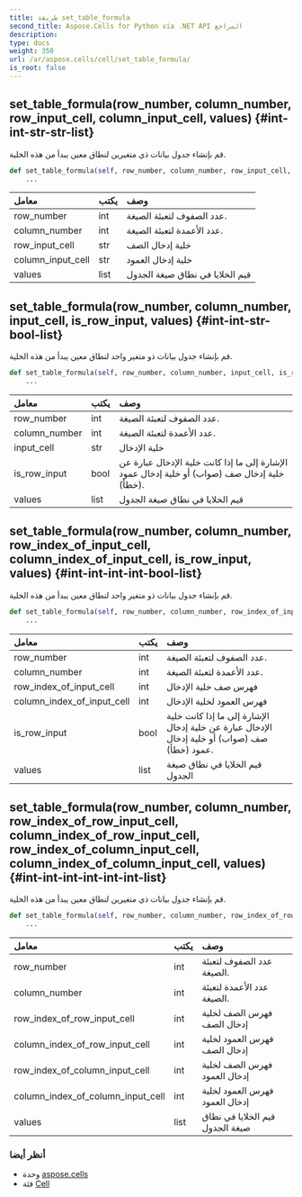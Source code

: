 ```yaml
---
title: طريقة set_table_formula
second_title: Aspose.Cells for Python via .NET API المراجع
description:
type: docs
weight: 350
url: /ar/aspose.cells/cell/set_table_formula/
is_root: false
---
```

##  set_table_formula(row_number, column_number, row_input_cell, column_input_cell, values) {#int-int-str-str-list}
قم بإنشاء جدول بيانات ذي متغيرين لنطاق معين يبدأ من هذه الخلية.



```python
def set_table_formula(self, row_number, column_number, row_input_cell, column_input_cell, values):
    ...
```


| معامل| يكتب| وصف|
| :- | :- | :- |
| row_number | int |عدد الصفوف لتعبئة الصيغة.|
| column_number | int | عدد الأعمدة لتعبئة الصيغة.|
| row_input_cell | str | خلية إدخال الصف|
| column_input_cell | str | خلية إدخال العمود|
| values | list | قيم الخلايا في نطاق صيغة الجدول|


##  set_table_formula(row_number, column_number, input_cell, is_row_input, values) {#int-int-str-bool-list}
قم بإنشاء جدول بيانات ذو متغير واحد لنطاق معين يبدأ من هذه الخلية.



```python
def set_table_formula(self, row_number, column_number, input_cell, is_row_input, values):
    ...
```


| معامل| يكتب| وصف|
| :- | :- | :- |
| row_number | int |عدد الصفوف لتعبئة الصيغة.|
| column_number | int | عدد الأعمدة لتعبئة الصيغة.|
| input_cell | str | خلية الإدخال|
| is_row_input | bool | الإشارة إلى ما إذا كانت خلية الإدخال عبارة عن خلية إدخال صف (صواب) أو خلية إدخال عمود (خطأ).|
| values | list | قيم الخلايا في نطاق صيغة الجدول|


##  set_table_formula(row_number, column_number, row_index_of_input_cell, column_index_of_input_cell, is_row_input, values) {#int-int-int-int-bool-list}
قم بإنشاء جدول بيانات ذو متغير واحد لنطاق معين يبدأ من هذه الخلية.



```python
def set_table_formula(self, row_number, column_number, row_index_of_input_cell, column_index_of_input_cell, is_row_input, values):
    ...
```


| معامل| يكتب| وصف|
| :- | :- | :- |
| row_number | int |عدد الصفوف لتعبئة الصيغة.|
| column_number | int | عدد الأعمدة لتعبئة الصيغة.|
| row_index_of_input_cell | int | فهرس صف خلية الإدخال|
| column_index_of_input_cell | int | فهرس العمود لخلية الإدخال|
| is_row_input | bool | الإشارة إلى ما إذا كانت خلية الإدخال عبارة عن خلية إدخال صف (صواب) أو خلية إدخال عمود (خطأ).|
| values | list | قيم الخلايا في نطاق صيغة الجدول|


##  set_table_formula(row_number, column_number, row_index_of_row_input_cell, column_index_of_row_input_cell, row_index_of_column_input_cell, column_index_of_column_input_cell, values) {#int-int-int-int-int-int-list}
قم بإنشاء جدول بيانات ذي متغيرين لنطاق معين يبدأ من هذه الخلية.



```python
def set_table_formula(self, row_number, column_number, row_index_of_row_input_cell, column_index_of_row_input_cell, row_index_of_column_input_cell, column_index_of_column_input_cell, values):
    ...
```


| معامل| يكتب| وصف|
| :- | :- | :- |
| row_number | int |عدد الصفوف لتعبئة الصيغة.|
| column_number | int | عدد الأعمدة لتعبئة الصيغة.|
| row_index_of_row_input_cell | int |فهرس الصف لخلية إدخال الصف|
| column_index_of_row_input_cell | int | فهرس العمود لخلية إدخال الصف|
| row_index_of_column_input_cell | int | فهرس الصف لخلية إدخال العمود|
| column_index_of_column_input_cell | int | فهرس العمود لخلية إدخال العمود|
| values | list | قيم الخلايا في نطاق صيغة الجدول|



###  أنظر أيضا
* وحدة [aspose.cells](../../)
* فئة [Cell](/cells/python-net/ar/aspose.cells/cell)
